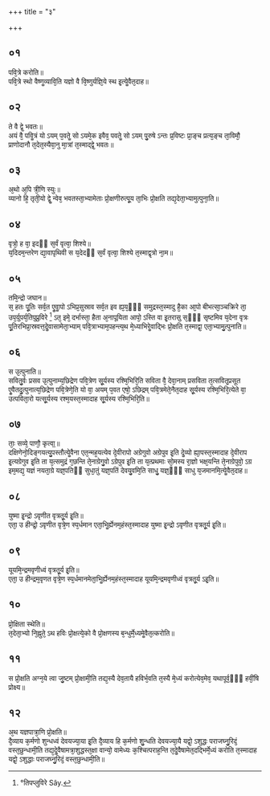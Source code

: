 +++
title = "३"

+++
## ०१
पवि᳘त्रे करोति॥  
पवि᳘त्रे स्थो वैष्णॗव्यावि᳘ति यज्ञो वै वि᳘ष्णुर्यज्ञि᳘ये स्थ इ᳘त्येॗवैत᳘दाह॥  
## ०२
ते वै द्वे᳘ भवतः॥  
अयं वै᳘ पविॗत्रं यो ऽयम् प᳘वतेॗ सो ऽयमे᳘क इवैव᳘ पवतेॗ सो ऽयम् पु᳘रुषे ऽन्तः प्र᳘विष्टः प्रा᳘ङ्च प्रत्य᳘ङ्च ता᳘विमौ᳘ प्राणोदानौ त᳘देत᳘स्यैवा᳘नु मा᳘त्रां त᳘स्माद्द्वे᳘ भवतः॥  
## ०३
अ᳘थो अ᳘पि त्री᳘णि स्युः॥  
व्यानो हि᳘ तृती᳘यो द्वेॗ न्वेव᳘ भवतस्ता᳘भ्यामेताः प्रो᳘क्षणीरुत्पू᳘य ता᳘भिः प्रो᳘क्षति तद्य᳘देता᳘भ्यामुत्पुना᳘ति॥  
## ०४
वृत्रो᳘ ह वा᳘ इदᳫं स᳘र्वं वृत्वा᳘ शिश्ये॥  
य᳘दिदम᳘न्तरेण द्या᳘वापृथिवी स य᳘देदᳫं स᳘र्वं वृत्वा᳘ शिश्ये त᳘स्माद्वृत्रो ना᳘म॥  
## ०५
तमि᳘न्द्रो जघान॥  
स᳘ हतः पू᳘तिः सर्व᳘त एॗवाॗपो ऽभिप्र᳘सुस्राव सर्व᳘त इव ह्य᳘य᳘ᳫं᳘ समुद्रस्त᳘स्मादु है᳘का आ᳘पो बीभत्सा᳘ञ्चक्रिरे ता᳘ उप᳘र्युपर्य᳘तिपुप्रुविरे [^1] ऽत᳘ इमे᳘ दर्भास्ता᳘ हैता अ᳘नापूयिता आपो᳘ ऽस्ति वा इ᳘तरासु स᳘ᳫं᳘ सृष्टमिव य᳘देना वृत्रः पू᳘तिरभिप्रा᳘स्रवत्त᳘देॗवासामेता᳘भ्याम् पवि᳘त्राभ्याम᳘पहन्त्य᳘थ मे᳘ध्याभिरेॗवाद्भिः प्रो᳘क्षति त᳘स्माद्वा᳘ एता᳘भ्यामु᳘त्पुनाति॥ 

[^1]: °तिपप्लुविरे Sây.

## ०६
स उ᳘त्पुनाति॥  
सवितु᳘र्वः प्रसव उ᳘त्पुनाम्य᳘छिद्रेण पवि᳘त्रेण सू᳘र्यस्य रश्मि᳘भिरि᳘ति सविता वै᳘ देवा᳘नाम् प्रसविता त᳘त्सवितृ᳘प्रसूत एॗवैतदु᳘त्पुनात्य᳘छिद्रेण पवि᳘त्रेणे᳘ति यो वा᳘ अयम् प᳘वत एषो᳘ ऽछिद्रम् पवि᳘त्रमेते᳘नैत᳘दाह सू᳘र्यस्य रश्मि᳘भिरि᳘त्येते वा᳘ उत्पविता᳘रो यत्सू᳘र्यस्य रश्म᳘यस्त᳘स्मादाह सू᳘र्यस्य रश्मि᳘भिरि᳘ति॥  
## ०७
ताः᳘ सव्ये᳘ पाणौ᳘ कृत्वा᳟॥  
दक्षिणेनो᳘दिङ्गयत्यु᳘पस्तौत्येॗवैना एत᳘न्मह᳘यत्येव दे᳘वीरापो अग्रेगुवो अग्रेपुव इ᳘ति देॗव्यो ह्या᳘पस्त᳘स्मादाह दे᳘वीराप इ᳘त्यग्रेगुव इ᳘ति ता य᳘त्समुद्रं ग᳘छन्ति ते᳘नाग्रेगु᳘वो ऽग्रेपुव इ᳘ति ता य᳘त्प्रथमाः सो᳘मस्य रा᳘ज्ञो भक्ष᳘यन्ति ते᳘नाग्रेपुवो᳘ ऽग्र इम᳘मद्य᳘ यज्ञं नयता᳘ग्रे यज्ञ᳘पतिᳫं सुधा᳘तुं यज्ञ᳘पतिं देवयु᳘वमि᳘ति साधु᳘ यज्ञ᳘ᳫं᳘ साधु य᳘जमानमि᳘त्येॗवैत᳘दाह॥  
## ०८
युष्मा इ᳘न्द्रो ऽवृणीत वृत्रतू᳘र्य इ᳘ति॥  
एता᳘ उ हीन्द्रो᳘ ऽवृणीत वृत्रे᳘ण स्प᳘र्धमान एता᳘भिॗर्ह्येनम᳘हंस्त᳘स्मादाह युष्मा इ᳘न्द्रो ऽवृणीत वृत्रतू᳘र्य इ᳘ति॥  
## ०९
यूयमि᳘न्द्रमवृणीध्वं वृत्रतू᳘र्य इ᳘ति॥  
एता᳘ उ हीन्द्रम᳘वृणत वृत्रे᳘ण स्प᳘र्धमानमेता᳘भिॗर्ह्येनम᳘हंस्त᳘स्मादाह यूयमि᳘न्द्रमवृणीध्वं वृत्रतू᳘र्य ऽइ᳘ति॥  
## १०
प्रो᳘क्षिता स्थेति॥  
त᳘देता᳘भ्यो नि᳘ह्नुते᳘ ऽथ हविः प्रो᳘क्षत्ये᳘को वै प्रो᳘क्षणस्य ब᳘न्धुर्मे᳘ध्यमेॗवैत᳘त्करोति॥  
## ११
स प्रो᳘क्षति अग्न᳘ये त्वा जु᳘ष्टम् प्रो᳘क्षामी᳘ति तद्य᳘स्यै देव᳘तायै हविर्भ᳘वति त᳘स्यै मे᳘ध्यं करोत्येव᳘मेव᳘ यथापूर्व᳘ᳫं᳘ हवीं᳘षि प्रोक्ष्य॥  
## १२
अ᳘थ यज्ञपात्रा᳘णि प्रो᳘क्षति॥  
दै᳘व्याय क᳘र्मणो शुन्धध्वं देवयज्या᳘या इ᳘ति दै᳘व्याय हि क᳘र्मणो शु᳘न्धति देवयज्या᳘यै यद्वो᳘ ऽशुद्धः पराजघ्नु᳘रिदं᳘ वस्त᳘छुन्धामी᳘ति तद्य᳘देॗवैषामत्रा᳘शुद्धस्त᳘क्षा वान्यो᳘ वामेध्यः क᳘श्चित्पराह᳘न्ति त᳘देॗवैषामेत᳘दद्भिर्मे᳘ध्यं करोति त᳘स्मादाह यद्वो᳘ ऽशुद्धाः पराजघ्नु᳘रिदं᳘ वस्त᳘छुन्धामी᳘ति॥  